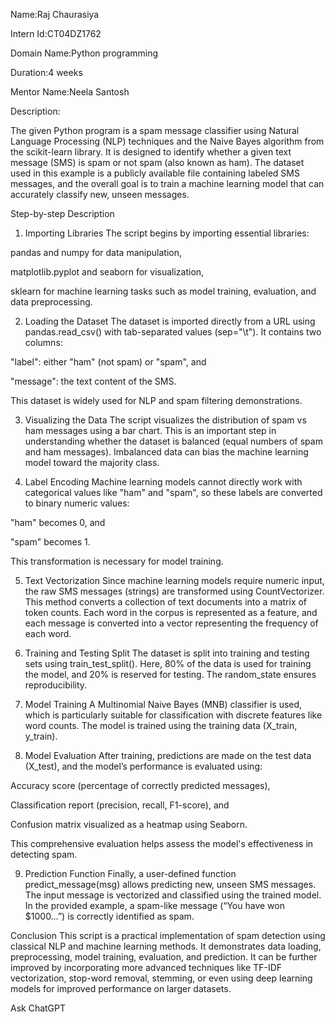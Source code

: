 Name:Raj Chaurasiya

Intern Id:CT04DZ1762

Domain Name:Python programming

Duration:4 weeks

Mentor Name:Neela Santosh

Description:

The given Python program is a spam message classifier using Natural Language Processing (NLP) techniques and the Naive Bayes algorithm from the scikit-learn library. It is designed to identify whether a given text message (SMS) is spam or not spam (also known as ham). The dataset used in this example is a publicly available file containing labeled SMS messages, and the overall goal is to train a machine learning model that can accurately classify new, unseen messages.

Step-by-step Description
1. Importing Libraries
The script begins by importing essential libraries:

pandas and numpy for data manipulation,

matplotlib.pyplot and seaborn for visualization,

sklearn for machine learning tasks such as model training, evaluation, and data preprocessing.

2. Loading the Dataset
The dataset is imported directly from a URL using pandas.read_csv() with tab-separated values (sep="\t"). It contains two columns:

"label": either "ham" (not spam) or "spam", and

"message": the text content of the SMS.

This dataset is widely used for NLP and spam filtering demonstrations.

3. Visualizing the Data
The script visualizes the distribution of spam vs ham messages using a bar chart. This is an important step in understanding whether the dataset is balanced (equal numbers of spam and ham messages). Imbalanced data can bias the machine learning model toward the majority class.

4. Label Encoding
Machine learning models cannot directly work with categorical values like "ham" and "spam", so these labels are converted to binary numeric values:

"ham" becomes 0, and

"spam" becomes 1.

This transformation is necessary for model training.

5. Text Vectorization
Since machine learning models require numeric input, the raw SMS messages (strings) are transformed using CountVectorizer. This method converts a collection of text documents into a matrix of token counts. Each word in the corpus is represented as a feature, and each message is converted into a vector representing the frequency of each word.

6. Training and Testing Split
The dataset is split into training and testing sets using train_test_split(). Here, 80% of the data is used for training the model, and 20% is reserved for testing. The random_state ensures reproducibility.

7. Model Training
A Multinomial Naive Bayes (MNB) classifier is used, which is particularly suitable for classification with discrete features like word counts. The model is trained using the training data (X_train, y_train).

8. Model Evaluation
After training, predictions are made on the test data (X_test), and the model’s performance is evaluated using:

Accuracy score (percentage of correctly predicted messages),

Classification report (precision, recall, F1-score), and

Confusion matrix visualized as a heatmap using Seaborn.

This comprehensive evaluation helps assess the model's effectiveness in detecting spam.

9. Prediction Function
Finally, a user-defined function predict_message(msg) allows predicting new, unseen SMS messages. The input message is vectorized and classified using the trained model. In the provided example, a spam-like message (“You have won $1000…”) is correctly identified as spam.

Conclusion
This script is a practical implementation of spam detection using classical NLP and machine learning methods. It demonstrates data loading, preprocessing, model training, evaluation, and prediction. It can be further improved by incorporating more advanced techniques like TF-IDF vectorization, stop-word removal, stemming, or even using deep learning models for improved performance on larger datasets.









Ask ChatGPT
